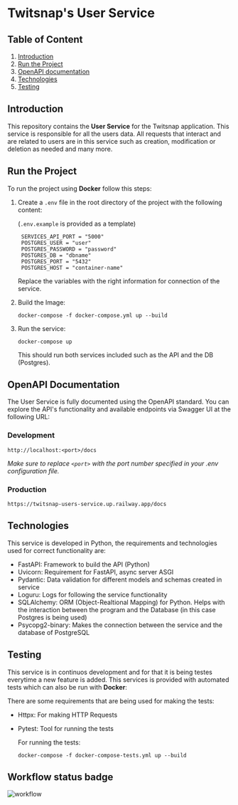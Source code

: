# Twitsnap's User Service

## Table of Content

1. [Introduction](#introduction)
2. [Run the Project](#run-the-project)
3. [OpenAPI documentation](#open-api-doc)
4. [Technologies](#technologies)
5. [Testing](#testing)

## Introduction

This repository contains the **User Service** for the Twitsnap application. This service is responsible for all the users data. All requests that interact and are related to users are in this service such as creation, modification or deletion as needed and many more.

## Run the Project

To run the project using **Docker** follow this steps:

1. Create a `.env` file in the root directory of the project with the following content:

   (`.env.example` is provided as a template)

   ```env
    SERVICES_API_PORT = "5000"
    POSTGRES_USER = "user"
    POSTGRES_PASSWORD = "password"
    POSTGRES_DB = "dbname"
    POSTGRES_PORT = "5432"
    POSTGRES_HOST = "container-name"
   ```
    Replace the variables with the right information for connection of the service.
   
2. Build the Image:

   ```
   docker-compose -f docker-compose.yml up --build
   ```
   
3. Run the service: 

   ```
   docker-compose up
   ```

   This should run both services included such as the API and the DB (Postgres).

## OpenAPI Documentation

The User Service is fully documented using the OpenAPI standard. You can explore the API's functionality and available endpoints via Swagger UI at the following URL:

### Development

`http://localhost:<port>/docs`

_Make sure to replace `<port>` with the port number specified in your .env configuration file._

### Production

`https://twitsnap-users-service.up.railway.app/docs`

## Technologies


This service is developed in Python, the requirements and technologies used for correct functionality are:

* FastAPI: Framework to build the API (Python)
* Uvicorn: Requirement for FastAPI, async server ASGI
* Pydantic: Data validation for different models and schemas created in service
* Loguru: Logs for following the service functionality
* SQLAlchemy: ORM (Object-Realtional Mapping) for Python. Helps with the interaction between the program and the Database (in this case Postgres is being used)
* Psycopg2-binary: Makes the connection between the service and the database of PostgreSQL


## Testing


This service is in continuos development and for that it is being testes everytime a new feature is added. This services is provided with automated tests which can also be run with **Docker**:

There are some requirements that are being used for making the tests:

* Httpx: For making HTTP Requests
* Pytest: Tool for running the tests

  For running the tests:

  ```
  docker-compose -f docker-compose-tests.yml up --build
   ```

## Workflow status badge
![workflow](https://github.com/twitsnap-is2/users-service/actions/workflows/test.yml/badge.svg)
